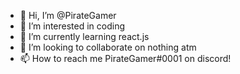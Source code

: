 - 👋 Hi, I’m @PirateGamer
- 👀 I’m interested in coding
- 🌱 I’m currently learning react.js
- 💞️ I’m looking to collaborate on nothing atm
- 📫 How to reach me PirateGamer#0001 on discord!

<!---
PirateGamerXN/PirateGamerXN is a ✨ special ✨ repository because its `README.md` (this file) appears on your GitHub profile.
You can click the Preview link to take a look at your changes.
--->
